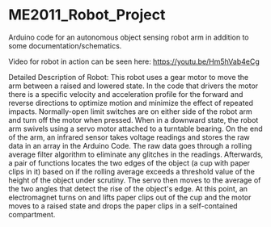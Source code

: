 # ME2011_Robot_Project
Arduino code for an autonomous object sensing robot arm in addition to some documentation/schematics.

Video for robot in action can be seen here: https://youtu.be/Hm5hVab4eCg

Detailed Description of Robot: This robot uses a gear motor to move the arm between a raised and lowered state.  In the code that drivers the motor there is a specific velocity and acceleration profile for the forward and reverse directions to optimize motion and minimize the effect of repeated impacts.  Normally-open limit switches are on either side of the robot arm and turn off the motor when pressed.  When in a downward state, the robot arm swivels using a servo motor attached to a turntable bearing.  On the end of the arm, an infrared sensor takes voltage readings and stores the raw data in an array in the Arduino Code.  The raw data goes through a rolling average filter algorithm to eliminate any glitches in the readings.  Afterwards, a pair of functions locates the two edges of the object (a cup with paper clips in it) based on if the rolling average exceeds a threshold value of the height of the object under scrutiny.  The servo then moves to the average of the two angles that detect the rise of the object's edge.  At this point, an electromagnet turns on and lifts paper clips out of the cup and the motor moves to a raised state and drops the paper clips in a self-contained compartment.  
